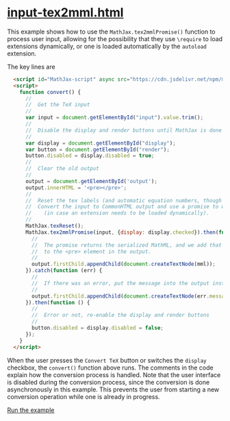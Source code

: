 # [input-tex2mml.html](https://mathjax.github.io/MathJax-demos-web/input-tex2mml.html)

This example shows how to use the `MathJax.tex2mmlPromise()` function to process user input, allowing for the possibility that they use `\require` to load extensions dynamically, or one is loaded automatically by the `autoload` extension.

The key lines are

``` html
  <script id="MathJax-script" async src="https://cdn.jsdelivr.net/npm/mathjax@3/es5/startup.js"></script>
  <script>
    function convert() {
      //
      //  Get the TeX input
      //
      var input = document.getElementById("input").value.trim();
      //
      //  Disable the display and render buttons until MathJax is done
      //
      var display = document.getElementById("display");
      var button = document.getElementById("render");
      button.disabled = display.disabled = true;
      //
      //  Clear the old output
      //
      output = document.getElementById('output');
      output.innerHTML = '<pre></pre>';
      //
      //  Reset the tex labels (and automatic equation numbers, though there aren't any here).
      //  Convert the input to CommonHTML output and use a promise to wait for it to be ready
      //    (in case an extension needs to be loaded dynamically).
      //
      MathJax.texReset();
      MathJax.tex2mmlPromise(input, {display: display.checked}).then(function (mml) {
        //
        //  The promise returns the serialized MathML, and we add that
        //  to the <pre> element in the output.
        //
        output.firstChild.appendChild(document.createTextNode(mml));
      }).catch(function (err) {
        //
        //  If there was an error, put the message into the output instead
        //
        output.firstChild.appendChild(document.createTextNode(err.message));
      }).then(function () {
        //
        //  Error or not, re-enable the display and render buttons
        //
        button.disabled = display.disabled = false;
      });
    }
  </script>
```

When the user presses the `Convert TeX` button or switches the `display` checkbox, the `convert()` function above runs.  The comments in the code explain how the conversion process is handled.  Note that the user interface is disabled during the conversion process, since the conversion is done asynchronously in this example.  This prevents the user from starting a new conversion operation while one is already in progress.

[Run the example](https://mathjax.github.io/MathJax-demos-web/input-tex2mml.html)
